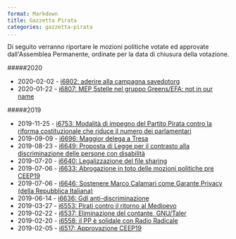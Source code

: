 ```yaml
---
format: Markdown
title: Gazzetta Pirata
categories: gazzetta-pirata
...
```


Di seguito verranno riportare le mozioni politiche votate ed approvate dall'Assemblea Permanente, ordinate per la data di chiusura della votazione.

#####2020

* 2020-02-02 - [i6802: aderire alla campagna savedotorg](/Gazzetta%20Pirata/i6802)
* 2020-01-22 - [i6807: MEP 5stelle nel gruppo Greens/EFA: not in our name](/Gazzetta%20Pirata/i6807)

#####2019

* 2019-11-25 - [i6753: Modalità di impegno del Partito Pirata contro la riforma costituzionale che riduce il numero dei parlamentari](/Gazzetta%20Pirata/i6753)
* 2019-09-09 - [i6696: Maggior delega a Tresa](/Gazzetta%20Pirata/i6696)
* 2019-08-23 - [i6649: Proposta di Legge per il contrasto alla discriminazione delle persone con disabilità](/Gazzetta%20Pirata/i6649)
* 2019-07-20 - [i6640: Legalizzazione del file sharing](/Gazzetta%20Pirata/i6640)
* 2019-07-06 - [i6633: Abrogazione in toto delle mozioni politiche pre CEEP19](/Gazzetta%20Pirata/i6633)
* 2019-07-06 - [i6646: Sostenere Marco Calamari come Garante Privacy (della Repubblica Italiana)](/Gazzetta%20Pirata/i6646)
* 2019-06-14 - [i6636: Gdl anti-discriminazione](/Gazzetta%20Pirata/i6636)
* 2019-03-27 - [i6553: Pirati contro il ritorno al Medioevo](/Gazzetta%20Pirata/i6553)
* 2019-02-22 - [i6537: Eliminazione del contante, GNU/Taler](/Gazzetta%20Pirata/i6537)
* 2019-02-20 - [i6558: il PP è solidale con Radio Radicale](/Gazzetta%20Pirata/i6558)
* 2019-02-05 - [i6517: Approvazione CEEP19](/Gazzetta%20Pirata/i6517)